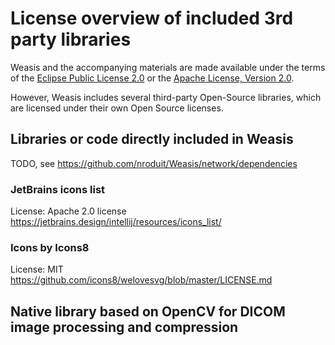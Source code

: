 # License overview of included 3rd party libraries

Weasis and the accompanying materials are made available under the terms of
the [Eclipse Public License 2.0](https://www.eclipse.org/legal/epl-2.0) or
the [Apache License, Version 2.0](https://www.apache.org/licenses/LICENSE-2.0).

However, Weasis includes several third-party Open-Source libraries, which are licensed under their
own Open Source licenses.

## Libraries or code directly included in Weasis

TODO, see https://github.com/nroduit/Weasis/network/dependencies

### JetBrains icons list

License: Apache 2.0 license  
https://jetbrains.design/intellij/resources/icons_list/

### Icons by Icons8

License: MIT 
https://github.com/icons8/welovesvg/blob/master/LICENSE.md

## Native library based on OpenCV for DICOM image processing and compression
